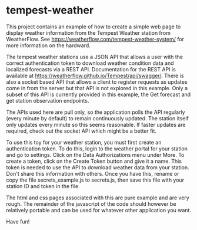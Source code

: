# tempest-weather
This project contains an example of how to create a simple web page to display weather information from the Tempest Weather station from WeatherFlow. See https://weatherflow.com/tempest-weather-system/ for more information on the hardward.

The tempest weather stations use a JSON API that allows a user with the correct authentication token to download weather condition data and localized forecasts via a REST API.   Documentation for the REST API is available at https://weatherflow.github.io/Tempest/api/swagger/.  There is also a socket based API that allows a client to register requests as updates come in from the server but that API is not explored in this example.  Only a subset of this API is currently provided in this example, the Get forecast and get station observation endpoints.

The APIs used here are pull only, so the application polls the API regularly (every minute by default) to remain continuously updated.  The station itself only updates every minute so this seems reasonable.  If faster updates are required, check out the socket API which might be a better fit. 

To use this toy for your weather station, you must first create an authentication token.  To do this, login to the weather portal for your station and go to settings.  Click on the Data Authorizations menu under More.  To create a token, click on the Create Token button and give it a name.  This token is needed to use the API to download weather data from your station.  Don't share this information with others.  Once you have this, rename or copy the file secrets_example.js to secrets.js, then save this file with your station ID and token in the file.

The html and css pages associated with this are pure example and are very rough.  The remainder of the javascript of the code should however be relatively portable and can be used for whatever other application you want.  

Have fun!
